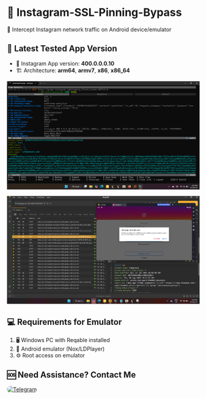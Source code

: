 # 🔐 Instagram-SSL-Pinning-Bypass
📡 Intercept Instagram network traffic on Android device/emulator

## 📌 Latest Tested App Version
- 🎯 Instagram App version: **400.0.0.0.10**
- 🏗️ Architecture: **arm64**, **armv7**, **x86**, **x86_64**

![main desktop](https://raw.githubusercontent.com/SHAJON-404/Instagram-SSL-Pinning-Bypass/main/IMAGE/v400.jpg)

![headers desktop](https://raw.githubusercontent.com/SHAJON-404/Instagram-SSL-Pinning-Bypass/main/IMAGE/instagram2.jpg)

## 💻 Requirements for Emulator
1. 🖥️ Windows PC with Reqable installed  
2. 📲 Android emulator (Nox/LDPlayer)  
3. ⚙️ Root access on emulator  

## 🆘 Need Assistance? Contact Me
<p align="left">
  <a href="https://t.me/DarknessKing999" target="_blank">
    <img src="https://img.shields.io/badge/💬_Chat_on_Telegram-2CA5E0?style=for-the-badge&logo=telegram&logoColor=white&labelColor=121212&color=26A5E4&logoWidth=20" alt="Telegram" style="border-radius: 8px;"/>
  </a>
</p>
